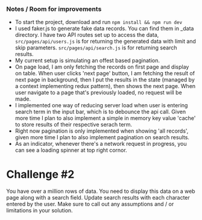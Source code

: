 ### Notes / Room for improvements

- To start the project, download and run `npm install && npm run dev`
- I used faker.js to generate fake data records. You can find them in \_data directory. I have two API routes set up to access the data, `src/pages/api/users.js` is for returning the generated data with limit and skip parameters. `src/pages/api/search.js` is for returning search results.
- My current setup is simulating an offest based pagination.
- On page load, I am only fetching the records on first page and display on table. When user clicks 'next page' button, I am fetching the result of next page in background, then I put the results in the state (managed by a context implementing redux pattern), then shows the next page. When user navigate to a page that's previously loaded, no request will be made.
- I implemented one way of reducing server load when user is entering search term in the input bar, which is to debounce the api call. Given more time I plan to also implement a simple in memory key value 'cache' to store results of their respective serach term.
- Right now pagination is only implemented when showing 'all records', given more time I plan to also implement pagination on search results.
- As an indicator, whenever there's a network request in progress, you can see a loading spinner at top right cornor.

# Challenge #2

You have over a million rows of data. You need to display this data on a web page along with a search field. Update search results with each character entered by the user. Make sure to call out any assumptions and / or limitations in your solution.

